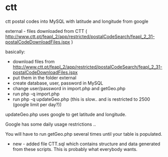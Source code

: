 ctt
===

ctt postal codes into MySQL with latitude and longitude from google


external - files downloaded from CTT ( http://www.ctt.pt/feapl_2/app/restricted/postalCodeSearch/feapl_2_31-postalCodeDownloadFiles.jspx )

basically:
- download files from http://www.ctt.pt/feapl_2/app/restricted/postalCodeSearch/feapl_2_31-postalCodeDownloadFiles.jspx
- put them in the folder external
- create database, user, password in MySQL
- change user/password in import.php and getGeo.php
- run php -q import.php
- run php -q updateGeo.php (this is slow.. and is restricted to 2500 (google limit per day?))

updateGeo.php uses google to get latitude and longitude.

Google has some daily usage restrictions ..

You will have to run getGeo.php several times until your table is populated.


* new - added file CTT.sql which contains structure and data generated from these scripts. This is probably what everybody wants.
